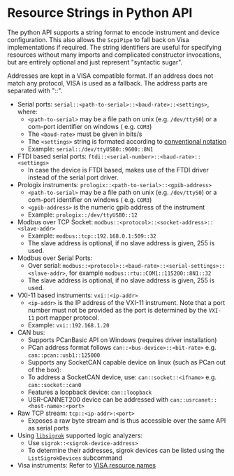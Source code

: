 # Resource Strings in Python API

The python API supports a string format to encode instrument and device configuration. This also allows the `ScpiPipe` to fall back on Visa implementations if required. The string identifiers are useful for specifying resources without many imports and complicated constructor invocations, but are entirely optional and just represent "syntactic sugar".

Addresses are kept in a VISA compatible format. If an address does not match any protocol, VISA is used as a fallback.
The address parts are separated with "::".

* Serial ports: `serial::<path-to-serial>::<baud-rate>::<settings>`, where:
  * `<path-to-serial>` may be a file path on unix (e.g. `/dev/ttyS0`) or a com-port identifier on windows (
      e.g. `COM3`)
  * The `<baud-rate>` must be given in bits/s
  * The `<settings>` string is formated according
      to [conventional notation](https://en.wikipedia.org/wiki/Serial_port#Conventional_notation)
  * Example: `serial::/dev/ttyUSB0::9600::8N1`
* FTDI based serial ports: `ftdi::<serial-number>::<baud-rate>::<settings>`
  * In case the device is FTDI based, makes use of the FTDI driver instead of the serial port driver.
* Prologix instruments: `prologix::<path-to-serial>::<gpib-address>`
  * `<path-to-serial>` may be a file path on unix (e.g. `/dev/ttyS0`) or a com-port identifier on windows (
      e.g. `COM3`)
  * `<gpib-address>` is the numeric gpib address of the instrument
  * Example: `prologix::/dev/ttyUSB0::12`
* Modbus over TCP Socket: `modbus::<protocol>::<socket-address>::<slave-addr>`
  * Example: `modbus::tcp::192.168.0.1:509::32`
  * The slave address is optional, if no slave address is given, 255 is used.
* Modbus over Serial Ports:
  * Over serial: `modbus::<protocol>::<baud-rate>::<serial-settings>::<slave-addr>`, for example
      `modbus::rtu::COM1::115200::8N1::32`
  * The slave address is optional, if no slave address is given, 255 is used.
* VXI-11 based instruments: `vxi::<ip-addr>`
  * `<ip-addr>` is the IP address of the VXI-11 instrument. Note that a port number must not be provided as the port is determined by the `VXI-11` port mapper protocol.
  * Example: `vxi::192.168.1.20`
* CAN bus:
  * Supports PCanBasic API on Windows (requires driver installation)
  * PCan address format follows `can::<bus-device>::<bit-rate>` e.g. `can::pcan::usb1::125000`
  * Supports any SocketCAN capable device on linux (such as PCan out of the box):
  * To address a SocketCAN device, use: `can::socket::<ifname>` e.g. `can::socket::can0`
  * Features a loopback device: `can::loopback`
  * USR-CANNET200 device can be addressed with `can::usrcanet::<host-name>:<port>`
* Raw TCP stream: `tcp::<ip-addr>:<port>`
  * Exposes a raw byte stream and is thus accessible over the same API as serial ports
* Using [`libsigrok`](https://sigrok.org/wiki/Libsigrok) supported logic analyzers:
  * Use `sigrok::<sigrok-device-address>`
  * To determine their addresses, sigrok devices can be listed using the `ListSigrokDevices` subcommand
* Visa instruments: Refer to [VISA resource names](https://pyvisa.readthedocs.io/en/1.8/names.html)
